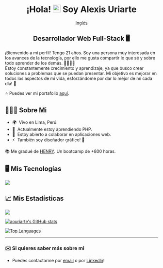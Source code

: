 <div align="center">

# ¡Hola! <img src="https://media.giphy.com/media/hvRJCLFzcasrR4ia7z/giphy.gif" width="25px"> Soy Alexis Uriarte </h1>

[Inglés](./README.md)

## Desarrollador Web Full-Stack 🖥️

</div>

¡Bienvenido a mi perfil! Tengo 21 años. Soy una persona muy interesada en los avances de la tecnología, por ello me gusta compartir lo que sé y sobre todo aprender de los demás. 🫱🏼‍🫲🏼 </br>
Estoy constantemente crecimiento y aprendizaje, ya que busco crear soluciones a problemas que se puedan presentar.
Mi objetivo es mejorar en todos los aspectos de mi vida, esforzándome por dar lo mejor de mí cada día! 🎯

⭐ Puedes ver mi portafolio [aquí](https://artedev.vercel.app). 

## 🙋🏻‍♂️ Sobre Mi

* 🌍  Vivo en Lima, Perú.
* 🧠  Actualmente estoy aprendiendo PHP.
* 🤝  Estoy abierto a colaborar en aplicaciones web.
* ⚡  También soy diseñador gráfico! 🎨

📚 Me gradué de [HENRY](https://www.soyhenry.com). Un bootcamp de +800 horas. <br/>

## 🖥️ Mis Tecnologías

<a href="https://skillicons.dev">
  <img src="https://skillicons.dev/icons?i=js,ts,html,css,tailwind,styledcomponents,react,redux,nodejs,express,sequelize,postgres,mongodb,git,md" />
</a>

## 📈 Mis Estadísticas

<a href="http://www.github.com/aouriarte"><img src="https://github-readme-streak-stats.herokuapp.com/?user=aouriarte&stroke=ffffff&background=1c1917&ring=0891b2&fire=0891b2&currStreakNum=ffffff&currStreakLabel=0891b2&sideNums=ffffff&sideLabels=ffffff&dates=ffffff&hide_border=true" /></a>

<a href="http://www.github.com/aouriarte"><img src="https://github-readme-stats.vercel.app/api?username=aouriarte&show_icons=true&hide=&count_private=true&title_color=0891b2&text_color=ffffff&icon_color=0891b2&bg_color=1c1917&hide_border=true&show_icons=true" alt="aouriarte's GitHub stats" /></a>

<a href="https://github.com/aouriarte"><img src="https://github-readme-stats.vercel.app/api/top-langs/?username=aouriarte&layout=compact&title_color=0891b2&text_color=ffffff&icon_color=0891b2&bg_color=1c1917&hide_border=true&locale=en&custom_title=Top%20%Languages" alt="Top Languages" /></a>

---

### ✉️ Si quieres saber más sobre mi

* Puedes contactarme por [email](mailto:uriarte2001alexis@gmail.com) o por [Linkedln](https://www.linkedin.com/in/aouriarte/)!
